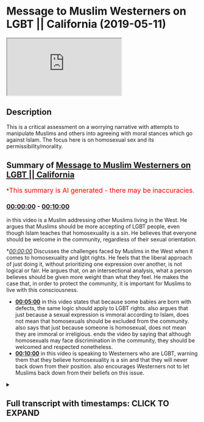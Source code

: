 # Message to Muslim Westerners on LGBT || California (2019-05-11)

<iframe loading='lazy' src='https://www.youtube.com/embed/J7g1DCg_ukI'></iframe>

## Description

This is a critical assessment on a worrying narrative with attempts to manipulate Muslims and others into agreeing with moral stances which go against Islam. The focus here is on homosexual sex and its permissibility/morality.

## Summary of [Message to Muslim Westerners on LGBT || California](https://www.youtube.com/watch?v=J7g1DCg_ukI)


*<span style="color:red; font-size:125%">This summary is AI generated - there may be inaccuracies</span>.

### [00:00:00](https://www.youtube.com/watch?v=J7g1DCg_ukI&t=0) - [00:10:00](https://www.youtube.com/watch?v=J7g1DCg_ukI&t=600)

in this video is a Muslim addressing other Muslims living in the West. He argues that Muslims should be more accepting of LGBT people, even though Islam teaches that homosexuality is a sin. He believes that everyone should be welcome in the community, regardless of their sexual orientation.

**[00:00:00](https://www.youtube.com/watch?v=J7g1DCg_ukI&t=0)* Discusses the challenges faced by Muslims in the West when it comes to homosexuality and lgbt rights. He feels that the liberal approach of just doing it, without prioritizing one expression over another, is not logical or fair. He argues that, on an intersectional analysis, what a person believes should be given more weight than what they feel. He makes the case that, in order to protect the community, it is important for Muslims to live with this consciousness.
* **[00:05:00](https://www.youtube.com/watch?v=J7g1DCg_ukI&t=300)** in this video states that because some babies are born with defects, the same logic should apply to LGBT rights. also argues that just because a sexual expression is immoral according to Islam, does not mean that homosexuals should be excluded from the community. also says that just because someone is homosexual, does not mean they are immoral or irreligious. ends the video by saying that although homosexuals may face discrimination in the community, they should be welcomed and respected nonetheless.
* **[00:10:00](https://www.youtube.com/watch?v=J7g1DCg_ukI&t=600)** in this video is speaking to Westerners who are LGBT, warning them that they believe homosexuality is a sin and that they will never back down from their position. also encourages Westerners not to let Muslims back down from their beliefs on this issue.

<details><summary><h2>Full transcript with timestamps: CLICK TO EXPAND</h2></summary>

[0:00:07](https://youtu.be/J7g1DCg_ukI?t=7) i think you made some very valid points  
[0:00:09](https://youtu.be/J7g1DCg_ukI?t=9) there and i want to add to something  
[0:00:10](https://youtu.be/J7g1DCg_ukI?t=10) very important right  
[0:00:12](https://youtu.be/J7g1DCg_ukI?t=12) and this is i think one of the biggest  
[0:00:14](https://youtu.be/J7g1DCg_ukI?t=14) challenges in in this state in  
[0:00:15](https://youtu.be/J7g1DCg_ukI?t=15) particular  
[0:00:16](https://youtu.be/J7g1DCg_ukI?t=16) with the muslim community and i have to  
[0:00:17](https://youtu.be/J7g1DCg_ukI?t=17) address it head-on uh obviously we have  
[0:00:19](https://youtu.be/J7g1DCg_ukI?t=19) the same challenge in the uk but i  
[0:00:21](https://youtu.be/J7g1DCg_ukI?t=21) believe that we have better mechanisms  
[0:00:23](https://youtu.be/J7g1DCg_ukI?t=23) of dealing with it there i'm not trying  
[0:00:24](https://youtu.be/J7g1DCg_ukI?t=24) to  
[0:00:25](https://youtu.be/J7g1DCg_ukI?t=25) you know but i think that we have a you  
[0:00:26](https://youtu.be/J7g1DCg_ukI?t=26) know more established community in the  
[0:00:28](https://youtu.be/J7g1DCg_ukI?t=28) uk only because  
[0:00:29](https://youtu.be/J7g1DCg_ukI?t=29) we've been there for much longer and  
[0:00:30](https://youtu.be/J7g1DCg_ukI?t=30) we've been able to establish ourselves  
[0:00:32](https://youtu.be/J7g1DCg_ukI?t=32) and our population is much  
[0:00:33](https://youtu.be/J7g1DCg_ukI?t=33) uh more concentrated um and we have much  
[0:00:36](https://youtu.be/J7g1DCg_ukI?t=36) less apostasy rates than in the united  
[0:00:39](https://youtu.be/J7g1DCg_ukI?t=39) states  
[0:00:40](https://youtu.be/J7g1DCg_ukI?t=40) however having said that to answer your  
[0:00:42](https://youtu.be/J7g1DCg_ukI?t=42) question directly i think  
[0:00:44](https://youtu.be/J7g1DCg_ukI?t=44) um the question of the first and  
[0:00:46](https://youtu.be/J7g1DCg_ukI?t=46) foremost about homosexuality and islam  
[0:00:48](https://youtu.be/J7g1DCg_ukI?t=48) yeah and lgbt activism and how does it  
[0:00:52](https://youtu.be/J7g1DCg_ukI?t=52) how do we deal with that because  
[0:00:53](https://youtu.be/J7g1DCg_ukI?t=53) obviously from an islamic perspective we  
[0:00:55](https://youtu.be/J7g1DCg_ukI?t=55) know that homosexuality  
[0:00:57](https://youtu.be/J7g1DCg_ukI?t=57) not from an inclination perspective from  
[0:00:59](https://youtu.be/J7g1DCg_ukI?t=59) a tendency perspective from a feeling  
[0:01:01](https://youtu.be/J7g1DCg_ukI?t=61) perspective  
[0:01:02](https://youtu.be/J7g1DCg_ukI?t=62) but certainly from an action perspective  
[0:01:04](https://youtu.be/J7g1DCg_ukI?t=64) is something which is an aberration  
[0:01:05](https://youtu.be/J7g1DCg_ukI?t=65) irreligious  
[0:01:06](https://youtu.be/J7g1DCg_ukI?t=66) against our religion we can't we're not  
[0:01:08](https://youtu.be/J7g1DCg_ukI?t=68) going to change that part of our  
[0:01:10](https://youtu.be/J7g1DCg_ukI?t=70) religion  
[0:01:10](https://youtu.be/J7g1DCg_ukI?t=70) and in fact one of the major sins of  
[0:01:12](https://youtu.be/J7g1DCg_ukI?t=72) islam so  
[0:01:14](https://youtu.be/J7g1DCg_ukI?t=74) we're i feel like this and you can  
[0:01:16](https://youtu.be/J7g1DCg_ukI?t=76) correct me if i'm wrong obviously this  
[0:01:17](https://youtu.be/J7g1DCg_ukI?t=77) is your state and you've been living  
[0:01:18](https://youtu.be/J7g1DCg_ukI?t=78) here  
[0:01:19](https://youtu.be/J7g1DCg_ukI?t=79) but i feel like there's a there's a  
[0:01:21](https://youtu.be/J7g1DCg_ukI?t=81) there's a pressure  
[0:01:22](https://youtu.be/J7g1DCg_ukI?t=82) to capitulate to this idea that actually  
[0:01:25](https://youtu.be/J7g1DCg_ukI?t=85) we should say  
[0:01:26](https://youtu.be/J7g1DCg_ukI?t=86) that the act itself i'm not talking  
[0:01:28](https://youtu.be/J7g1DCg_ukI?t=88) about the feeling and i'm not talking  
[0:01:31](https://youtu.be/J7g1DCg_ukI?t=91) about the person  
[0:01:32](https://youtu.be/J7g1DCg_ukI?t=92) homosexuals i'm not talking about the  
[0:01:34](https://youtu.be/J7g1DCg_ukI?t=94) feeling how they feel  
[0:01:35](https://youtu.be/J7g1DCg_ukI?t=95) i'm talking about homosexual sex to be  
[0:01:37](https://youtu.be/J7g1DCg_ukI?t=97) completely honest with you right  
[0:01:39](https://youtu.be/J7g1DCg_ukI?t=99) penetration yeah sorry to be another  
[0:01:41](https://youtu.be/J7g1DCg_ukI?t=101) kids in the room i'm talking about that  
[0:01:43](https://youtu.be/J7g1DCg_ukI?t=103) we are under pressure to say that's  
[0:01:45](https://youtu.be/J7g1DCg_ukI?t=105) legitimate  
[0:01:47](https://youtu.be/J7g1DCg_ukI?t=107) and it's it's moral it's it's fine but i  
[0:01:50](https://youtu.be/J7g1DCg_ukI?t=110) say  
[0:01:50](https://youtu.be/J7g1DCg_ukI?t=110) and this wallahi if there's anything  
[0:01:52](https://youtu.be/J7g1DCg_ukI?t=112) you're going to leave with today make  
[0:01:53](https://youtu.be/J7g1DCg_ukI?t=113) this be the thing that you live with  
[0:01:54](https://youtu.be/J7g1DCg_ukI?t=114) yeah because it's something that  
[0:01:55](https://youtu.be/J7g1DCg_ukI?t=115) hopefully will protect your community  
[0:01:57](https://youtu.be/J7g1DCg_ukI?t=117) and our communities everywhere this is  
[0:01:59](https://youtu.be/J7g1DCg_ukI?t=119) against every approach  
[0:02:02](https://youtu.be/J7g1DCg_ukI?t=122) let me stand up for this okay no  
[0:02:05](https://youtu.be/J7g1DCg_ukI?t=125) it's against every single approach let  
[0:02:07](https://youtu.be/J7g1DCg_ukI?t=127) me tell you why  
[0:02:08](https://youtu.be/J7g1DCg_ukI?t=128) we talked about the intersectional  
[0:02:10](https://youtu.be/J7g1DCg_ukI?t=130) approach what if someone  
[0:02:12](https://youtu.be/J7g1DCg_ukI?t=132) who feels gay also believes  
[0:02:16](https://youtu.be/J7g1DCg_ukI?t=136) that that homosexuality is a sin what if  
[0:02:19](https://youtu.be/J7g1DCg_ukI?t=139) they have two things that they're doing  
[0:02:21](https://youtu.be/J7g1DCg_ukI?t=141) at one time they feel homosexual  
[0:02:23](https://youtu.be/J7g1DCg_ukI?t=143) they feel like they're having homosexual  
[0:02:24](https://youtu.be/J7g1DCg_ukI?t=144) inclination but they also have  
[0:02:26](https://youtu.be/J7g1DCg_ukI?t=146) the belief that what if they if they act  
[0:02:28](https://youtu.be/J7g1DCg_ukI?t=148) upon that impetus  
[0:02:30](https://youtu.be/J7g1DCg_ukI?t=150) that what they will do is they'll do  
[0:02:31](https://youtu.be/J7g1DCg_ukI?t=151) something sinful  
[0:02:33](https://youtu.be/J7g1DCg_ukI?t=153) so on an intersection analysis now we  
[0:02:35](https://youtu.be/J7g1DCg_ukI?t=155) have to go back and ask  
[0:02:37](https://youtu.be/J7g1DCg_ukI?t=157) what do we prioritize in analysis what  
[0:02:39](https://youtu.be/J7g1DCg_ukI?t=159) they believe  
[0:02:40](https://youtu.be/J7g1DCg_ukI?t=160) or what they feel and if that person  
[0:02:43](https://youtu.be/J7g1DCg_ukI?t=163) makes a conscientious decision to say  
[0:02:45](https://youtu.be/J7g1DCg_ukI?t=165) you know what  
[0:02:46](https://youtu.be/J7g1DCg_ukI?t=166) i feel like this but my identity as a  
[0:02:49](https://youtu.be/J7g1DCg_ukI?t=169) human being  
[0:02:50](https://youtu.be/J7g1DCg_ukI?t=170) is should be prioritized in this way for  
[0:02:52](https://youtu.be/J7g1DCg_ukI?t=172) example in a religious way  
[0:02:53](https://youtu.be/J7g1DCg_ukI?t=173) and therefore i'm going to suppress my  
[0:02:55](https://youtu.be/J7g1DCg_ukI?t=175) sexual you know  
[0:02:57](https://youtu.be/J7g1DCg_ukI?t=177) homosexuality for example i'm going to  
[0:02:58](https://youtu.be/J7g1DCg_ukI?t=178) suppress it  
[0:03:00](https://youtu.be/J7g1DCg_ukI?t=180) then that is as legitimate on an  
[0:03:02](https://youtu.be/J7g1DCg_ukI?t=182) intersectional analysis  
[0:03:04](https://youtu.be/J7g1DCg_ukI?t=184) and the liberal analysis as someone  
[0:03:06](https://youtu.be/J7g1DCg_ukI?t=186) quote-unquote coming out of the closet  
[0:03:08](https://youtu.be/J7g1DCg_ukI?t=188) basically there is a presupposition  
[0:03:12](https://youtu.be/J7g1DCg_ukI?t=192) that sexual expressionism  
[0:03:15](https://youtu.be/J7g1DCg_ukI?t=195) should be prioritized over and above rip  
[0:03:18](https://youtu.be/J7g1DCg_ukI?t=198) um suppression  
[0:03:20](https://youtu.be/J7g1DCg_ukI?t=200) but that that doesn't make any sense why  
[0:03:22](https://youtu.be/J7g1DCg_ukI?t=202) is that the case can that be proven  
[0:03:24](https://youtu.be/J7g1DCg_ukI?t=204) so in other words there's this idea  
[0:03:26](https://youtu.be/J7g1DCg_ukI?t=206) which actually takes all the way it  
[0:03:28](https://youtu.be/J7g1DCg_ukI?t=208) takes us all the way back to freud one  
[0:03:29](https://youtu.be/J7g1DCg_ukI?t=209) guy called freud yeah  
[0:03:30](https://youtu.be/J7g1DCg_ukI?t=210) sigmund freud he wrote a book called  
[0:03:32](https://youtu.be/J7g1DCg_ukI?t=212) civilization and his discontent  
[0:03:34](https://youtu.be/J7g1DCg_ukI?t=214) and in it he basically argued and he had  
[0:03:36](https://youtu.be/J7g1DCg_ukI?t=216) this thing called the oedipus complex i  
[0:03:37](https://youtu.be/J7g1DCg_ukI?t=217) don't want to go into  
[0:03:38](https://youtu.be/J7g1DCg_ukI?t=218) major detail but he said that you know  
[0:03:40](https://youtu.be/J7g1DCg_ukI?t=220) when when when a child is born  
[0:03:42](https://youtu.be/J7g1DCg_ukI?t=222) they have psychosexual stages of  
[0:03:44](https://youtu.be/J7g1DCg_ukI?t=224) development and at one stage like for  
[0:03:46](https://youtu.be/J7g1DCg_ukI?t=226) example a young boy  
[0:03:47](https://youtu.be/J7g1DCg_ukI?t=227) feels attraction for his mother like he  
[0:03:49](https://youtu.be/J7g1DCg_ukI?t=229) wants to engage sexually with his mother  
[0:03:52](https://youtu.be/J7g1DCg_ukI?t=232) right and then we start you know  
[0:03:54](https://youtu.be/J7g1DCg_ukI?t=234) controlling those desires and so on  
[0:03:57](https://youtu.be/J7g1DCg_ukI?t=237) and he argues in his book that basically  
[0:03:59](https://youtu.be/J7g1DCg_ukI?t=239) we should be able to express  
[0:04:01](https://youtu.be/J7g1DCg_ukI?t=241) ourselves as much as possible and this  
[0:04:03](https://youtu.be/J7g1DCg_ukI?t=243) is incorporated into this liberal ethic  
[0:04:06](https://youtu.be/J7g1DCg_ukI?t=246) this liberal ethic of just do it kind of  
[0:04:07](https://youtu.be/J7g1DCg_ukI?t=247) like you know the nike slogan yeah just  
[0:04:09](https://youtu.be/J7g1DCg_ukI?t=249) do it  
[0:04:10](https://youtu.be/J7g1DCg_ukI?t=250) you know yolo live once and so on so  
[0:04:12](https://youtu.be/J7g1DCg_ukI?t=252) sexual expressionism is prioritized over  
[0:04:15](https://youtu.be/J7g1DCg_ukI?t=255) and above sexual  
[0:04:15](https://youtu.be/J7g1DCg_ukI?t=255) uh repressionism if you like so coming  
[0:04:18](https://youtu.be/J7g1DCg_ukI?t=258) out of the closet  
[0:04:20](https://youtu.be/J7g1DCg_ukI?t=260) is seen as the epitome of  
[0:04:23](https://youtu.be/J7g1DCg_ukI?t=263) a self-expression yes even though  
[0:04:27](https://youtu.be/J7g1DCg_ukI?t=267) as i made the point in my debate  
[0:04:29](https://youtu.be/J7g1DCg_ukI?t=269) yesterday for those who were there  
[0:04:30](https://youtu.be/J7g1DCg_ukI?t=270) coming out of the incest closet it was  
[0:04:32](https://youtu.be/J7g1DCg_ukI?t=272) not seen the same way yanni someone who  
[0:04:34](https://youtu.be/J7g1DCg_ukI?t=274) has sexual inclusion for their  
[0:04:35](https://youtu.be/J7g1DCg_ukI?t=275) brother or sister sorry to be very  
[0:04:37](https://youtu.be/J7g1DCg_ukI?t=277) explicit here but this is a very  
[0:04:38](https://youtu.be/J7g1DCg_ukI?t=278) important topic  
[0:04:39](https://youtu.be/J7g1DCg_ukI?t=279) because the truth is this on social  
[0:04:41](https://youtu.be/J7g1DCg_ukI?t=281) liberalism  
[0:04:42](https://youtu.be/J7g1DCg_ukI?t=282) the qaeda or the the principle is you  
[0:04:45](https://youtu.be/J7g1DCg_ukI?t=285) can do whatever you want so long as you  
[0:04:46](https://youtu.be/J7g1DCg_ukI?t=286) don't harm anyone else  
[0:04:47](https://youtu.be/J7g1DCg_ukI?t=287) that's what they say yeah do whatever  
[0:04:49](https://youtu.be/J7g1DCg_ukI?t=289) you want so long as you don't have  
[0:04:50](https://youtu.be/J7g1DCg_ukI?t=290) anyone else okay so therefore the  
[0:04:52](https://youtu.be/J7g1DCg_ukI?t=292) homosexual has the right to have sex  
[0:04:53](https://youtu.be/J7g1DCg_ukI?t=293) with  
[0:04:53](https://youtu.be/J7g1DCg_ukI?t=293) another man but a brother doesn't have  
[0:04:56](https://youtu.be/J7g1DCg_ukI?t=296) uh the right  
[0:04:57](https://youtu.be/J7g1DCg_ukI?t=297) to have uh sexual intercourse with his  
[0:04:58](https://youtu.be/J7g1DCg_ukI?t=298) sister sorry to be yani  
[0:05:00](https://youtu.be/J7g1DCg_ukI?t=300) well because deformed babies will come  
[0:05:02](https://youtu.be/J7g1DCg_ukI?t=302) about okay contraception  
[0:05:05](https://youtu.be/J7g1DCg_ukI?t=305) the same logic applies why is there lgbt  
[0:05:08](https://youtu.be/J7g1DCg_ukI?t=308) rights in this country and not incest  
[0:05:09](https://youtu.be/J7g1DCg_ukI?t=309) rights  
[0:05:10](https://youtu.be/J7g1DCg_ukI?t=310) when both of them are predicated on the  
[0:05:11](https://youtu.be/J7g1DCg_ukI?t=311) same social construct  
[0:05:13](https://youtu.be/J7g1DCg_ukI?t=313) idea of a harm principle so the idea is  
[0:05:16](https://youtu.be/J7g1DCg_ukI?t=316) that a sexual expressionism should be  
[0:05:19](https://youtu.be/J7g1DCg_ukI?t=319) prioritized  
[0:05:20](https://youtu.be/J7g1DCg_ukI?t=320) over and above a repressionism but even  
[0:05:22](https://youtu.be/J7g1DCg_ukI?t=322) in certain contexts there will be  
[0:05:24](https://youtu.be/J7g1DCg_ukI?t=324) exceptions that are made  
[0:05:25](https://youtu.be/J7g1DCg_ukI?t=325) like incest for example some taboo  
[0:05:27](https://youtu.be/J7g1DCg_ukI?t=327) things that they have society still  
[0:05:28](https://youtu.be/J7g1DCg_ukI?t=328) haven't has a  
[0:05:29](https://youtu.be/J7g1DCg_ukI?t=329) civil rights movement yet for if there  
[0:05:31](https://youtu.be/J7g1DCg_ukI?t=331) was if there was a you know a hundred  
[0:05:33](https://youtu.be/J7g1DCg_ukI?t=333) thousand  
[0:05:33](https://youtu.be/J7g1DCg_ukI?t=333) people that had sexual feelings for  
[0:05:35](https://youtu.be/J7g1DCg_ukI?t=335) their sisters and their brothers and  
[0:05:36](https://youtu.be/J7g1DCg_ukI?t=336) they come hand in hand in the streets  
[0:05:37](https://youtu.be/J7g1DCg_ukI?t=337) and they say look give us our rights  
[0:05:39](https://youtu.be/J7g1DCg_ukI?t=339) maybe things will change but why should  
[0:05:43](https://youtu.be/J7g1DCg_ukI?t=343) it be the case that that should be  
[0:05:44](https://youtu.be/J7g1DCg_ukI?t=344) what has to happen in order for society  
[0:05:47](https://youtu.be/J7g1DCg_ukI?t=347) to accept them  
[0:05:48](https://youtu.be/J7g1DCg_ukI?t=348) right you know they have the same they  
[0:05:50](https://youtu.be/J7g1DCg_ukI?t=350) should have the same rights to sexually  
[0:05:52](https://youtu.be/J7g1DCg_ukI?t=352) explain  
[0:05:52](https://youtu.be/J7g1DCg_ukI?t=352) anyway that's a different question the  
[0:05:54](https://youtu.be/J7g1DCg_ukI?t=354) point is as muslims we say all of these  
[0:05:56](https://youtu.be/J7g1DCg_ukI?t=356) things  
[0:05:57](https://youtu.be/J7g1DCg_ukI?t=357) are go back to our expression as muslims  
[0:06:01](https://youtu.be/J7g1DCg_ukI?t=361) we say as muslims our morality is  
[0:06:04](https://youtu.be/J7g1DCg_ukI?t=364) defined by what quran  
[0:06:08](https://youtu.be/J7g1DCg_ukI?t=368) and through them with that heaven so on  
[0:06:10](https://youtu.be/J7g1DCg_ukI?t=370) yeah so if we believe that having sex  
[0:06:12](https://youtu.be/J7g1DCg_ukI?t=372) with a man  
[0:06:13](https://youtu.be/J7g1DCg_ukI?t=373) if you're a man is a sexual aberration  
[0:06:15](https://youtu.be/J7g1DCg_ukI?t=375) is irreligious is wrong  
[0:06:16](https://youtu.be/J7g1DCg_ukI?t=376) and you say no that's an illegitimate  
[0:06:18](https://youtu.be/J7g1DCg_ukI?t=378) belief then you're stopping us from  
[0:06:20](https://youtu.be/J7g1DCg_ukI?t=380) believing what we want to believe  
[0:06:21](https://youtu.be/J7g1DCg_ukI?t=381) where's the freedom of expression in  
[0:06:22](https://youtu.be/J7g1DCg_ukI?t=382) that we're not gonna we are not going to  
[0:06:26](https://youtu.be/J7g1DCg_ukI?t=386) sacrifice our expression  
[0:06:28](https://youtu.be/J7g1DCg_ukI?t=388) to satisfy your own expression  
[0:06:31](https://youtu.be/J7g1DCg_ukI?t=391) don't ever allow that to happen to your  
[0:06:33](https://youtu.be/J7g1DCg_ukI?t=393) community you have to fight tooth and  
[0:06:35](https://youtu.be/J7g1DCg_ukI?t=395) nail  
[0:06:36](https://youtu.be/J7g1DCg_ukI?t=396) before that ever happens in this  
[0:06:37](https://youtu.be/J7g1DCg_ukI?t=397) community don't let them win the  
[0:06:38](https://youtu.be/J7g1DCg_ukI?t=398) argument well  
[0:06:40](https://youtu.be/J7g1DCg_ukI?t=400) even on their principles there's no way  
[0:06:42](https://youtu.be/J7g1DCg_ukI?t=402) you can lose this argument  
[0:06:43](https://youtu.be/J7g1DCg_ukI?t=403) you should be allowed to believe that  
[0:06:45](https://youtu.be/J7g1DCg_ukI?t=405) having sex two men having sex with each  
[0:06:47](https://youtu.be/J7g1DCg_ukI?t=407) other  
[0:06:48](https://youtu.be/J7g1DCg_ukI?t=408) is a moral aberration is irreligious is  
[0:06:51](https://youtu.be/J7g1DCg_ukI?t=411) not correct it's never going to be  
[0:06:52](https://youtu.be/J7g1DCg_ukI?t=412) correct  
[0:06:52](https://youtu.be/J7g1DCg_ukI?t=412) in my eyes that doesn't mean now that  
[0:06:55](https://youtu.be/J7g1DCg_ukI?t=415) i'm going to be disrespectful to  
[0:06:56](https://youtu.be/J7g1DCg_ukI?t=416) homosexuals  
[0:06:57](https://youtu.be/J7g1DCg_ukI?t=417) no we're going to have a good  
[0:06:58](https://youtu.be/J7g1DCg_ukI?t=418) relationship with homosexuals because  
[0:07:00](https://youtu.be/J7g1DCg_ukI?t=420) allah  
[0:07:09](https://youtu.be/J7g1DCg_ukI?t=429) we haven't sent you except for uh as for  
[0:07:12](https://youtu.be/J7g1DCg_ukI?t=432) all of the people for all of the people  
[0:07:13](https://youtu.be/J7g1DCg_ukI?t=433) not just for  
[0:07:14](https://youtu.be/J7g1DCg_ukI?t=434) you know one sexuality there's no  
[0:07:15](https://youtu.be/J7g1DCg_ukI?t=435) discrimination well the prophet came for  
[0:07:17](https://youtu.be/J7g1DCg_ukI?t=437) everyone the homosexual the heterosexual  
[0:07:19](https://youtu.be/J7g1DCg_ukI?t=439) the bisexual  
[0:07:20](https://youtu.be/J7g1DCg_ukI?t=440) the black man the white man the green  
[0:07:21](https://youtu.be/J7g1DCg_ukI?t=441) man the yellow man everyone  
[0:07:23](https://youtu.be/J7g1DCg_ukI?t=443) he wasn't sent for specific people which  
[0:07:25](https://youtu.be/J7g1DCg_ukI?t=445) goes back to the racist point  
[0:07:26](https://youtu.be/J7g1DCg_ukI?t=446) racism point you amen and allah  
[0:07:37](https://youtu.be/J7g1DCg_ukI?t=457) or for a black man over a white man or a  
[0:07:39](https://youtu.be/J7g1DCg_ukI?t=459) white man so it's an  
[0:07:40](https://youtu.be/J7g1DCg_ukI?t=460) inclusive message of islam but that  
[0:07:43](https://youtu.be/J7g1DCg_ukI?t=463) should not mean  
[0:07:44](https://youtu.be/J7g1DCg_ukI?t=464) that we're going to change our morality  
[0:07:46](https://youtu.be/J7g1DCg_ukI?t=466) because now you're impinging on our  
[0:07:47](https://youtu.be/J7g1DCg_ukI?t=467) freedom of expression  
[0:07:49](https://youtu.be/J7g1DCg_ukI?t=469) and you're impinging on our freedom of  
[0:07:50](https://youtu.be/J7g1DCg_ukI?t=470) thought you're telling us what to  
[0:07:51](https://youtu.be/J7g1DCg_ukI?t=471) believe  
[0:07:52](https://youtu.be/J7g1DCg_ukI?t=472) you're telling us what to believe it's  
[0:07:54](https://youtu.be/J7g1DCg_ukI?t=474) the equivalent it's the moral equivalent  
[0:07:56](https://youtu.be/J7g1DCg_ukI?t=476) of someone who's a vegetarian who  
[0:07:58](https://youtu.be/J7g1DCg_ukI?t=478) believes that eating meat is wrong  
[0:08:00](https://youtu.be/J7g1DCg_ukI?t=480) yeah is told no you can't have that  
[0:08:02](https://youtu.be/J7g1DCg_ukI?t=482) belief because we have this you know  
[0:08:04](https://youtu.be/J7g1DCg_ukI?t=484) all these people are eating meat  
[0:08:05](https://youtu.be/J7g1DCg_ukI?t=485) therefore you know all  
[0:08:07](https://youtu.be/J7g1DCg_ukI?t=487) you're calling them immoral even if they  
[0:08:10](https://youtu.be/J7g1DCg_ukI?t=490) they believe that that is an immoral  
[0:08:12](https://youtu.be/J7g1DCg_ukI?t=492) action  
[0:08:12](https://youtu.be/J7g1DCg_ukI?t=492) and eating meat is wrong shouldn't they  
[0:08:15](https://youtu.be/J7g1DCg_ukI?t=495) be allowed to  
[0:08:16](https://youtu.be/J7g1DCg_ukI?t=496) believe right that eating meat is an  
[0:08:17](https://youtu.be/J7g1DCg_ukI?t=497) immoral action is vegetarianism going to  
[0:08:20](https://youtu.be/J7g1DCg_ukI?t=500) be outlawed  
[0:08:22](https://youtu.be/J7g1DCg_ukI?t=502) are you going to call it vegephobia  
[0:08:24](https://youtu.be/J7g1DCg_ukI?t=504) you're a vegetable  
[0:08:27](https://youtu.be/J7g1DCg_ukI?t=507) no no don't don't go there the lgbt  
[0:08:30](https://youtu.be/J7g1DCg_ukI?t=510) community  
[0:08:31](https://youtu.be/J7g1DCg_ukI?t=511) they have to know full well  
[0:08:34](https://youtu.be/J7g1DCg_ukI?t=514) and you have to make this case very  
[0:08:36](https://youtu.be/J7g1DCg_ukI?t=516) clearly  
[0:08:37](https://youtu.be/J7g1DCg_ukI?t=517) that we will definitely treat you with  
[0:08:40](https://youtu.be/J7g1DCg_ukI?t=520) respect  
[0:08:41](https://youtu.be/J7g1DCg_ukI?t=521) and definitely allow you to enter our  
[0:08:42](https://youtu.be/J7g1DCg_ukI?t=522) spaces they're more welcomed in  
[0:08:44](https://youtu.be/J7g1DCg_ukI?t=524) our spaces than we are welcome in our  
[0:08:45](https://youtu.be/J7g1DCg_ukI?t=525) spaces because we want them to come into  
[0:08:47](https://youtu.be/J7g1DCg_ukI?t=527) the mosques  
[0:08:47](https://youtu.be/J7g1DCg_ukI?t=527) we want the lg we want homosexuals to  
[0:08:49](https://youtu.be/J7g1DCg_ukI?t=529) come to the mosque from uh from  
[0:08:51](https://youtu.be/J7g1DCg_ukI?t=531) from muslim faith and non-muslim faith  
[0:08:53](https://youtu.be/J7g1DCg_ukI?t=533) and yeah it's not an impossibility to be  
[0:08:54](https://youtu.be/J7g1DCg_ukI?t=534) a muslim homosexual you can have those  
[0:08:56](https://youtu.be/J7g1DCg_ukI?t=536) feelings and you can even commit the  
[0:08:57](https://youtu.be/J7g1DCg_ukI?t=537) action we're not even going to  
[0:08:58](https://youtu.be/J7g1DCg_ukI?t=538) excommunicate you from islam  
[0:08:59](https://youtu.be/J7g1DCg_ukI?t=539) even if you have sex with a thousand men  
[0:09:01](https://youtu.be/J7g1DCg_ukI?t=541) we're not going to excommunicate you  
[0:09:02](https://youtu.be/J7g1DCg_ukI?t=542) from islam  
[0:09:03](https://youtu.be/J7g1DCg_ukI?t=543) sorry to say i'm but however we are  
[0:09:06](https://youtu.be/J7g1DCg_ukI?t=546) going to say that action is wrong  
[0:09:09](https://youtu.be/J7g1DCg_ukI?t=549) and if you are and if we are stopped  
[0:09:11](https://youtu.be/J7g1DCg_ukI?t=551) from doing this  
[0:09:12](https://youtu.be/J7g1DCg_ukI?t=552) because of this what's referred to as a  
[0:09:14](https://youtu.be/J7g1DCg_ukI?t=554) homo nationalist agenda  
[0:09:17](https://youtu.be/J7g1DCg_ukI?t=557) yes where homosexuals juxtapose  
[0:09:19](https://youtu.be/J7g1DCg_ukI?t=559) themselves away from the  
[0:09:20](https://youtu.be/J7g1DCg_ukI?t=560) muslims in order to find some homes  
[0:09:23](https://youtu.be/J7g1DCg_ukI?t=563) nation state in the western world and so  
[0:09:25](https://youtu.be/J7g1DCg_ukI?t=565) on  
[0:09:26](https://youtu.be/J7g1DCg_ukI?t=566) forget about it we're not going to  
[0:09:27](https://youtu.be/J7g1DCg_ukI?t=567) accept that muslim communities have to  
[0:09:29](https://youtu.be/J7g1DCg_ukI?t=569) be strong  
[0:09:30](https://youtu.be/J7g1DCg_ukI?t=570) just like jewish communities were just  
[0:09:33](https://youtu.be/J7g1DCg_ukI?t=573) like orthodox jewish communities were  
[0:09:35](https://youtu.be/J7g1DCg_ukI?t=575) just like christian communities in the  
[0:09:36](https://youtu.be/J7g1DCg_ukI?t=576) bible belt can say ridiculous things  
[0:09:38](https://youtu.be/J7g1DCg_ukI?t=578) you're going to hell you know shut up  
[0:09:42](https://youtu.be/J7g1DCg_ukI?t=582) be quiet redneck  
[0:09:45](https://youtu.be/J7g1DCg_ukI?t=585) donald trump and these guys be quiet  
[0:09:49](https://youtu.be/J7g1DCg_ukI?t=589) and they're allowed to do that anyhow i  
[0:09:50](https://youtu.be/J7g1DCg_ukI?t=590) got a gun here and they're walking  
[0:09:52](https://youtu.be/J7g1DCg_ukI?t=592) around with guns and  
[0:09:53](https://youtu.be/J7g1DCg_ukI?t=593) threatening behavior and they're okay  
[0:09:54](https://youtu.be/J7g1DCg_ukI?t=594) but us muslims we have to be victimized  
[0:09:56](https://youtu.be/J7g1DCg_ukI?t=596) otherwise  
[0:09:57](https://youtu.be/J7g1DCg_ukI?t=597) objected for homosexuals to  
[0:10:00](https://youtu.be/J7g1DCg_ukI?t=600) no we believe firmly  
[0:10:03](https://youtu.be/J7g1DCg_ukI?t=603) wholeheartedly definitely blatantly  
[0:10:06](https://youtu.be/J7g1DCg_ukI?t=606) obviously willingly that homosexuality  
[0:10:10](https://youtu.be/J7g1DCg_ukI?t=610) if done in practice is sinful and we  
[0:10:13](https://youtu.be/J7g1DCg_ukI?t=613) will never back down from that  
[0:10:15](https://youtu.be/J7g1DCg_ukI?t=615) don't ever let you don't ever let them  
[0:10:17](https://youtu.be/J7g1DCg_ukI?t=617) back down from that position  
[0:10:19](https://youtu.be/J7g1DCg_ukI?t=619) the moment you back down from that  
[0:10:21](https://youtu.be/J7g1DCg_ukI?t=621) position will allah you back down from  
[0:10:29](https://youtu.be/J7g1DCg_ukI?t=629) islam  
</details>